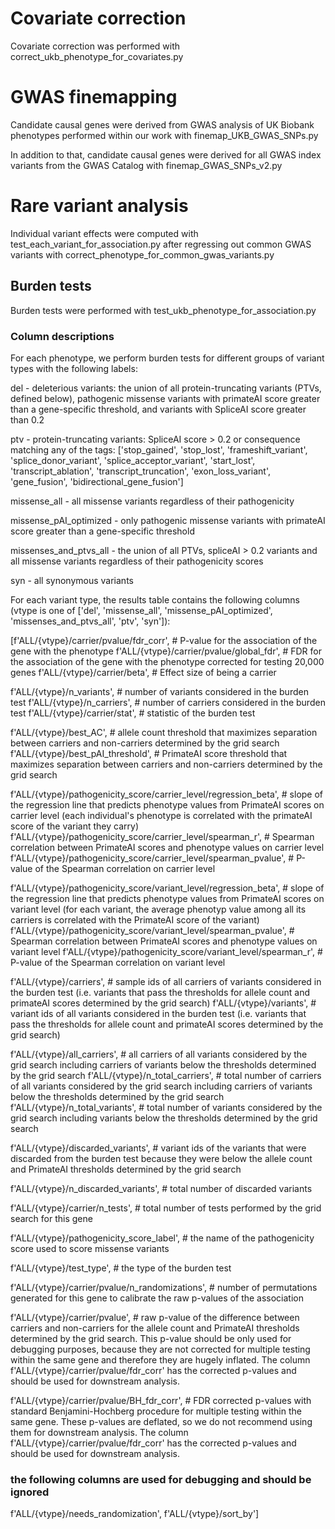 # Covariate correction 
Covariate correction was performed with correct_ukb_phenotype_for_covariates.py

# GWAS finemapping

Candidate causal genes were derived from GWAS analysis of UK Biobank phenotypes performed within our work with finemap_UKB_GWAS_SNPs.py

In addition to that, candidate causal genes were derived for all GWAS index variants from the GWAS Catalog with finemap_GWAS_SNPs_v2.py

# Rare variant analysis

Individual variant effects were computed with test_each_variant_for_association.py after regressing out common GWAS variants with correct_phenotype_for_common_gwas_variants.py

## Burden tests
Burden tests were performed with test_ukb_phenotype_for_association.py

### Column descriptions
For each phenotype, we perform burden tests for different groups of variant types with the following labels:

del - deleterious variants: the union of all protein-truncating variants (PTVs, defined below), pathogenic missense variants with primateAI score greater than a gene-specific threshold, and variants with SpliceAI score greater than 0.2

ptv - protein-truncating variants: SpliceAI score > 0.2 or consequence matching any of the tags: ['stop_gained', 'stop_lost', 'frameshift_variant', 'splice_donor_variant', 'splice_acceptor_variant', 'start_lost', 'transcript_ablation', 'transcript_truncation', 'exon_loss_variant', 'gene_fusion', 'bidirectional_gene_fusion']

missense_all - all missense variants regardless of their pathogenicity

missense_pAI_optimized - only pathogenic missense variants with primateAI score greater than a gene-specific threshold

missenses_and_ptvs_all - the union of all PTVs, spliceAI > 0.2 variants and all missense variants regardless of their pathogenicity scores

syn - all synonymous variants


For each variant type, the results table contains the following columns (vtype is one of ['del', 'missense_all', 'missense_pAI_optimized', 'missenses_and_ptvs_all', 'ptv', 'syn']):


[f'ALL/{vtype}/carrier/pvalue/fdr_corr', # P-value for the association of the gene with the phenotype
 f'ALL/{vtype}/carrier/pvalue/global_fdr', # FDR for the association of the gene with the phenotype corrected for testing 20,000 genes
 f'ALL/{vtype}/carrier/beta', # Effect size of being a carrier

 f'ALL/{vtype}/n_variants', # number of variants considered in the burden test
 f'ALL/{vtype}/n_carriers', # number of carriers considered in the burden test
 f'ALL/{vtype}/carrier/stat', # statistic of the burden test

 f'ALL/{vtype}/best_AC', # allele count threshold that maximizes separation between carriers and non-carriers determined by the grid search
 f'ALL/{vtype}/best_pAI_threshold', # PrimateAI score threshold that maximizes separation between carriers and non-carriers determined by the grid search

 f'ALL/{vtype}/pathogenicity_score/carrier_level/regression_beta', # slope of the regression line that predicts phenotype values from PrimateAI scores on carrier level (each individual's phenotype is correlated with the primateAI score of the variant they carry)
 f'ALL/{vtype}/pathogenicity_score/carrier_level/spearman_r', # Spearman correlation between PrimateAI scores and phenotype values on carrier level
 f'ALL/{vtype}/pathogenicity_score/carrier_level/spearman_pvalue', # P-value of the Spearman correlation on carrier level

 f'ALL/{vtype}/pathogenicity_score/variant_level/regression_beta', # slope of the regression line that predicts phenotype values from PrimateAI scores on variant level (for each variant, the average phenotyp value among all its carriers is correlated  with the PrimateAI score of the variant)
 f'ALL/{vtype}/pathogenicity_score/variant_level/spearman_pvalue', # Spearman correlation between PrimateAI scores and phenotype values on variant level
 f'ALL/{vtype}/pathogenicity_score/variant_level/spearman_r', # P-value of the Spearman correlation on variant level

 f'ALL/{vtype}/carriers', # sample ids of all carriers of variants considered in the burden test (i.e. variants that pass the thresholds for allele count and primateAI scores determined by the grid search)
 f'ALL/{vtype}/variants', # variant ids of all variants considered in the burden test (i.e. variants that pass the thresholds for allele count and primateAI scores determined by the grid search)

 f'ALL/{vtype}/all_carriers', # all carriers of all variants considered by the grid search including carriers of variants below the thresholds determined by the grid search
 f'ALL/{vtype}/n_total_carriers', # total number of carriers of all variants considered by the grid search including carriers of variants below the thresholds determined by the grid search
 f'ALL/{vtype}/n_total_variants', # total number of variants considered by the grid search including variants below the thresholds determined by the grid search

 f'ALL/{vtype}/discarded_variants', # variant ids of the variants that were discarded from the burden test because they were below the allele count and PrimateAI thresholds determined by the grid search

 f'ALL/{vtype}/n_discarded_variants', # total number of discarded variants

 f'ALL/{vtype}/carrier/n_tests', # total number of tests performed by the grid search for this gene

 f'ALL/{vtype}/pathogenicity_score_label', # the name of the pathogenicity score used to score missense variants

 f'ALL/{vtype}/test_type', # the type of the burden test

 f'ALL/{vtype}/carrier/pvalue/n_randomizations', # number of permutations generated for this gene to calibrate the raw p-values of the association

 f'ALL/{vtype}/carrier/pvalue', # raw p-value of the difference between carriers and non-carriers for the allele count and PrimateAI thresholds determined by the grid search. This p-value should be only used for debugging purposes, because they are not corrected for multiple testing within the same gene and therefore they are hugely inflated. The column f'ALL/{vtype}/carrier/pvalue/fdr_corr' has the corrected p-values and should be used for downstream analysis.

 f'ALL/{vtype}/carrier/pvalue/BH_fdr_corr', # FDR corrected p-values with standard Benjamini-Hochberg procedure for multiple testing within the same gene. These p-values are deflated, so we do not recommend using them for downstream analysis. The column f'ALL/{vtype}/carrier/pvalue/fdr_corr' has the corrected p-values and should be used for downstream analysis.

 ### the following columns are used for debugging and should be ignored
 f'ALL/{vtype}/needs_randomization', 
 f'ALL/{vtype}/sort_by']